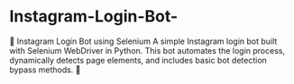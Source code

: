 # Instagram-Login-Bot-
🤖 Instagram Login Bot using Selenium A simple Instagram login bot built with Selenium WebDriver in Python. This bot automates the login process, dynamically detects page elements, and includes basic bot detection bypass methods. 🚀
